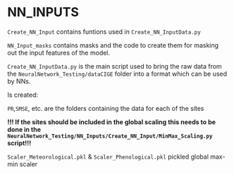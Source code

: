 # NN_INPUTS

`Create_NN_Input` contains funtions used in `Create_NN_InputData.py`

`NN_Input_masks` contains masks and the code to create them for masking out the input features of the model.

`Create_NN_InputData.py` is the main script used to bring the raw data from the `NeuralNetwork_Testing/dataCIGE` folder into a format which can be used by NNs.


Is created:

`PR`,`SMSE`, etc. are the folders containing the data for each of the sites 

**!!! If the sites should be included in the global scaling this needs to be done in the `NeuralNetwork_Testing/NN_Inputs/Create_NN_Input/MinMax_Scaling.py` script!!!**

`Scaler_Meteorological.pkl` & `Scaler_Phenological.pkl` pickled global max-min scaler